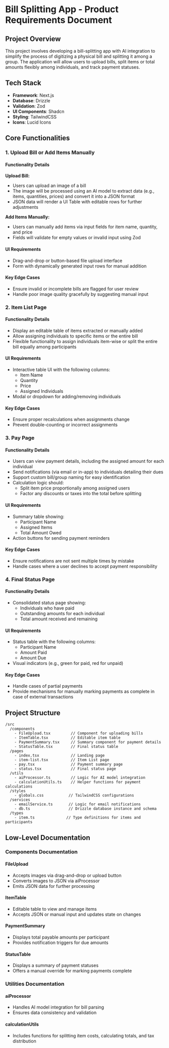 # Bill Splitting App - Product Requirements Document

## Project Overview

This project involves developing a bill-splitting app with AI integration to simplify the process of digitizing a physical bill and splitting it among a group. The application will allow users to upload bills, split items or total amounts flexibly among individuals, and track payment statuses.

## Tech Stack

- **Framework**: Next.js
- **Database**: Drizzle
- **Validation**: Zod
- **UI Components**: Shadcn
- **Styling**: TailwindCSS
- **Icons**: Lucid Icons

## Core Functionalities

### 1. Upload Bill or Add Items Manually

#### Functionality Details

**Upload Bill:**

- Users can upload an image of a bill
- The image will be processed using an AI model to extract data (e.g., items, quantities, prices) and convert it into a JSON format
- JSON data will render a UI Table with editable rows for further adjustments

**Add Items Manually:**

- Users can manually add items via input fields for item name, quantity, and price
- Fields will validate for empty values or invalid input using Zod

#### UI Requirements

- Drag-and-drop or button-based file upload interface
- Form with dynamically generated input rows for manual addition

#### Key Edge Cases

- Ensure invalid or incomplete bills are flagged for user review
- Handle poor image quality gracefully by suggesting manual input

### 2. Item List Page

#### Functionality Details

- Display an editable table of items extracted or manually added
- Allow assigning individuals to specific items or the entire bill
- Flexible functionality to assign individuals item-wise or split the entire bill equally among participants

#### UI Requirements

- Interactive table UI with the following columns:
  - Item Name
  - Quantity
  - Price
  - Assigned Individuals
- Modal or dropdown for adding/removing individuals

#### Key Edge Cases

- Ensure proper recalculations when assignments change
- Prevent double-counting or incorrect assignments

### 3. Pay Page

#### Functionality Details

- Users can view payment details, including the assigned amount for each individual
- Send notifications (via email or in-app) to individuals detailing their dues
- Support custom bill/group naming for easy identification
- Calculation logic should:
  - Split item price proportionally among assigned users
  - Factor any discounts or taxes into the total before splitting

#### UI Requirements

- Summary table showing:
  - Participant Name
  - Assigned Items
  - Total Amount Owed
- Action buttons for sending payment reminders

#### Key Edge Cases

- Ensure notifications are not sent multiple times by mistake
- Handle cases where a user declines to accept payment responsibility

### 4. Final Status Page

#### Functionality Details

- Consolidated status page showing:
  - Individuals who have paid
  - Outstanding amounts for each individual
  - Total amount received and remaining

#### UI Requirements

- Status table with the following columns:
  - Participant Name
  - Amount Paid
  - Amount Due
- Visual indicators (e.g., green for paid, red for unpaid)

#### Key Edge Cases

- Handle cases of partial payments
- Provide mechanisms for manually marking payments as complete in case of external transactions

## Project Structure

```
/src
  /components
    - FileUpload.tsx         // Component for uploading bills
    - ItemTable.tsx          // Editable item table
    - PaymentSummary.tsx     // Summary component for payment details
    - StatusTable.tsx        // Final status table
  /pages
    - index.tsx              // Landing page
    - item-list.tsx          // Item List page
    - pay.tsx                // Payment summary page
    - status.tsx             // Final status page
  /utils
    - aiProcessor.ts         // Logic for AI model integration
    - calculationUtils.ts    // Helper functions for payment calculations
  /styles
    - globals.css           // TailwindCSS configurations
  /services
    - emailService.ts       // Logic for email notifications
    - db.ts                 // Drizzle database instance and schema
  /types
    - item.ts              // Type definitions for items and participants
```

## Low-Level Documentation

### Components Documentation

#### FileUpload

- Accepts images via drag-and-drop or upload button
- Converts images to JSON via aiProcessor
- Emits JSON data for further processing

#### ItemTable

- Editable table to view and manage items
- Accepts JSON or manual input and updates state on changes

#### PaymentSummary

- Displays total payable amounts per participant
- Provides notification triggers for due amounts

#### StatusTable

- Displays a summary of payment statuses
- Offers a manual override for marking payments complete

### Utilities Documentation

#### aiProcessor

- Handles AI model integration for bill parsing
- Ensures data consistency and validation

#### calculationUtils

- Includes functions for splitting item costs, calculating totals, and tax distribution
